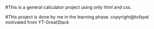 #This is a general calculator project using only html and css.

#This project is done by me in the learning phase.
    copyright@tofayel
    motivated from YT-GreatStack
